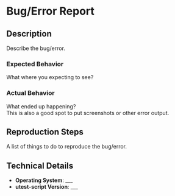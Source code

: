 # Bug/Error Report #

## Description ##

Describe the bug/error.

### Expected Behavior ###

What where you expecting to see?

### Actual Behavior ###

What ended up happening?  
This is also a good spot to put screenshots or other error output.

## Reproduction Steps ##

A list of things to do to reproduce the bug/error.

## Technical Details ##

* **Operating System**: ___
* **utest-script Version**: ___
